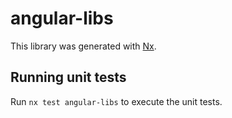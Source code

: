 # angular-libs

This library was generated with [Nx](https://nx.dev).

## Running unit tests

Run `nx test angular-libs` to execute the unit tests.
